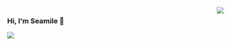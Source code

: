 <img align="right" src="https://github-readme-stats.vercel.app/api?username=seamile&show_icons=true&theme=graywhite&count_private=true&custom_title=Stats">

### Hi, I‘m Seamile 🦁️

[![](https://img.shields.io/badge/Homepage-https%3A%2F%2Fseamile.cn-9cf)](https://seamile.cn/)
